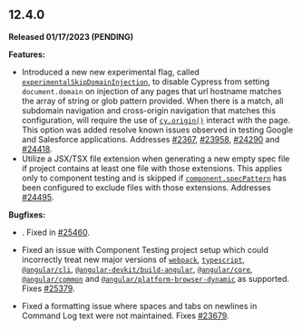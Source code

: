  <!-- See the ../guides/writing-the-cypress-changelog.md for details on writing the changelog. -->
## 12.4.0

__Released 01/17/2023 (PENDING)__

**Features:**

- Introduced a new new experimental flag, called [`experimentalSkipDomainInjection`](/guides/references/experiments#experimental-skip-domain-injection), to disable Cypress from setting `document.domain` on injection of any pages that url hostname matches the array of string or glob pattern provided. When there is a match, all subdomain navigation and cross-origin navigation that matches this configuration, will require the use of [`cy.origin()`](/api/commands/origin) interact with the page. This option was added resolve known issues observed in testing Google and Salesforce applications. Addresses [#2367](https://github.com/cypress-io/cypress/issues/2367), [#23958](https://github.com/cypress-io/cypress/issues/23958), [#24290](https://github.com/cypress-io/cypress/issues/24290) and [#24418](https://github.com/cypress-io/cypress/issues/24418).
- Utilize a JSX/TSX file extension when generating a new empty spec file if project contains at least one file with those extensions. This applies only to component testing and is skipped if [`component.specPattern`](/api/commands/session) has been configured to exclude files with those extensions. Addresses [#24495](https://github.com/cypress-io/cypress/issues/24495).

 <!-- this was reverted https://github.com/cypress-io/cypress/pull/25445
      ...changelog changes likely don't cover this scenario.
  - <Insert change details>. Addressed in [#24760](https://github.com/cypress-io/cypress/pull/24760).
  -->

 **Bugfixes:**

  - <Insert change details>. Fixed in [#25460](https://github.com/cypress-io/cypress/pull/25460).
 

-  Fixed an issue with Component Testing project setup which could incorrectly treat new major versions of [`webpack`](https://www.npmjs.com/package/webpack), [`typescript`](https://www.npmjs.com/package/typescript), [`@angular/cli`](https://www.npmjs.com/package/@angular/cli), [`@angular-devkit/build-angular`](https://www.npmjs.com/package/@angular-devkit/build-angular), [`@angular/core`](https://www.npmjs.com/package/@angular/core), [`@angular/common`](https://www.npmjs.com/package/@angular/common) and [`@angular/platform-browser-dynamic`](https://www.npmjs.com/package/@angular/platform-browser-dynamic) as supported. Fixes [#25379](https://github.com/cypress-io/cypress/issues/25379).
- Fixed a formatting issue where spaces and tabs on newlines in Command Log text were not maintained. Fixes [#23679](https://github.com/cypress-io/cypress/issues/23679).
